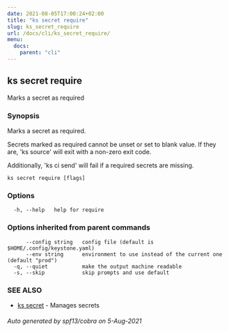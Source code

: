 ```yaml
---
date: 2021-08-05T17:00:24+02:00
title: "ks secret require"
slug: ks_secret_require
url: /docs/cli/ks_secret_require/
menu:
  docs:
    parent: "cli"
---
```

## ks secret require

Marks a secret as required

### Synopsis

Marks a secret as required.

Secrets marked as required cannot be unset or set to blank value.
If they are, 'ks source' will exit with a non-zero exit code.

Additionally, 'ks ci send' will fail if a required secrets are missing.


```
ks secret require [flags]
```

### Options

```
  -h, --help   help for require
```

### Options inherited from parent commands

```
      --config string   config file (default is $HOME/.config/keystone.yaml)
      --env string      environment to use instead of the current one (default "prod")
  -q, --quiet           make the output machine readable
  -s, --skip            skip prompts and use default
```

### SEE ALSO

* [ks secret](/docs/cli/ks_secret/)	 - Manages secrets

###### Auto generated by spf13/cobra on 5-Aug-2021
